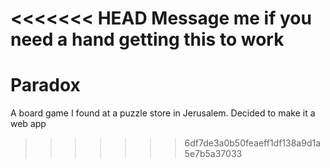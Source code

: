 <<<<<<< HEAD
Message me if you need a hand getting this to work
=======
Paradox
=======

A board game I found at a puzzle store in Jerusalem. Decided to make it a web app
>>>>>>> 6df7de3a0b50feaeff1df138a9d1a5e7b5a37033
